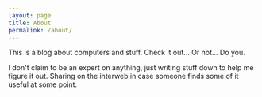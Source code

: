 ```yaml
---
layout: page
title: About
permalink: /about/
---
```


This is a blog about computers and stuff. Check it out... Or not... Do you.

I don't claim to be an expert on anything, just writing stuff down to help me figure it out. Sharing on the interweb in case someone finds some of it useful at some point.